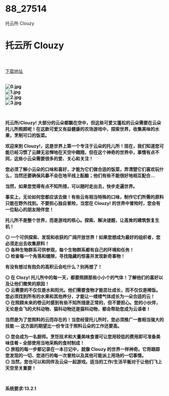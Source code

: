 # 88_27514
托云所 Clouzy
# 托云所 Clouzy
 <br/></br>
[下载地址](https://www.switch520.cc/article/27514 "下载地址")
<br/></br>

<p><strong><img title="0.jpg" src="https://www.switch520.cc/muke_img/2022_02_25_a02990d03ad6f.jpg" alt="0.jpg"></strong><br>
<strong><img title="1.jpg" src="https://www.switch520.cc/muke_img/2022_02_25_f59eab0047670.jpg" alt="1.jpg"></strong><br>
<strong><img title="2.jpg" src="https://www.switch520.cc/muke_img/2022_02_25_da0fb86d01c04.jpg" alt="2.jpg"></strong><br>
<strong><img title="3.jpg" src="https://www.switch520.cc/muke_img/2022_02_25_39a5c55738b0f.jpg" alt="3.jpg">&nbsp;</strong></p>
<p>&nbsp;</p>
<p><strong>托云所/Clouzy! 大部分的云朵都飘在空中，但这些可爱又蓬松的云朵需要在云朵托儿所照顾呢！在这款可爱又有益健康的农场游戏中，探索世界，收集美味的水果，烹制可口的饭菜。</strong></p>
<p><strong>欢迎来到 Clouzy!，这是世界上第一个专注于云朵的托儿所！现在，我们知道您可能已经习惯了云肆无忌惮地在天空中翱翔，但在这个神奇的世界中，事情有点不同，这些小云朵需要很多的爱、关心和关注！</strong></p>
<p><strong>您必须了解小云朵的口味和喜好，才能为它们做合适的饭菜，弄清楚它们喜欢玩什么，当然还要确保风暴不会在地平线上酝酿；他们有些不能很好地相互配合…</strong></p>
<p><strong>当然，如果您觉得有点不知所措，可以随时走出去，快步走遍世界。</strong></p>
<p><strong>事实上，无论如何您都应该去做！有些云有相当特殊的口味，制作它们所需的原料只能在野外找到。不要担心独自冒险，当您在 Clouzy! 的世界中冒险时，您会有一位贴心的朋友陪伴您！</strong></p>
<p><strong>托儿所不是整个世界，而是游戏的核心。探索、解决谜题，让高耸的建筑恢复生机！</strong></p>
<p><strong>◎ 一个可供探索、发现和收获的广阔开放世界！如果您想成为最好的组织者，您必须走出去收集原料！</strong><br>
<strong>◎ 各种生物群系可供参观，每个生物群系都有自己的环境和任务！</strong><br>
<strong>◎ 检查每一个角落和缝隙，寻找隐藏的惊喜并发现新奇事物！</strong></p>
<p><strong>有没有想过有抱负的高积云会吃什么？别再想了！</strong></p>
<p><strong>◎ 在 Clozy! 托儿所中的每一天，都要照顾那些小小个的气体！了解他们的喜好以及让他们微笑的原因！</strong><br>
<strong>◎ 云需要的不仅仅是水和阳光。他们需要食物才能茁壮成长，而不仅仅是稀饭。您必须找到所有的水果和其他养分，才能让一缕缕气体成长为一朵合适的云！</strong><br>
<strong>◎ 在照顾未来的卷云时感到有些不知所措是正常的，但不要担心。您的小伙伴，无论是会飞的犬科动物、猫科动物还是猫科动物，都会帮助您成为云语者！</strong></p>
<p><strong>当然是为了您照料的云而存在的！当您经营托儿所时，您必须推广一套相当强大的技能 — 这方面的期望比一份专注于照料云朵的工作还要高。</strong></p>
<p><strong>◎ 您会成为一名厨师。烹饪技术和大量美味食谱可让您用较低的费用即可准备美味佳肴 – 全部使用当地采购的食材制成！</strong><br>
<strong>◎ 旅程的每一步都记录在一本日记中，就像 Clouzy 的世界一样神奇。它将跟踪您发现的一切、您进行的每一次冒险以及其他可能派上用场的一切事情。</strong><br>
<strong>◎ 当然，您也可以和同伴及云朵一起游戏。适当的工作/生活平衡对于让他们飞上天空至关重要！</strong></p>
<p>&nbsp;</p>
<p><strong>系统要求:13.2.1</strong></p>



